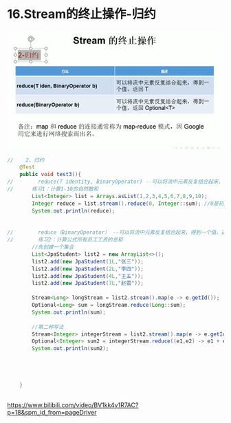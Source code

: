 # 16.Stream的终止操作-归约

![1635785686025](../../.vuepress/public/images/1635785686025.png)

```java
//    2、归约
    @Test
    public void test3(){
//        reduce(T identity, BinaryOperator) --可以将流中元素反复结合起来，到一个值，返回，返回T
//      练习1：计算1-10的自然数和
        List<Integer> list = Arrays.asList(1,2,3,4,5,6,7,8,9,10);
        Integer reduce = list.stream().reduce(0, Integer::sum); //0是初始值，计算为55 如果初始值是10 那么结果就是65
        System.out.println(reduce);


//        reduce（BinaryOperator） --可以将流中元素反复结合起来，得到一个值，返回Optional<T>
//        练习2：计算公式所有员工工资的总和
        //先创建一个集合
        List<JpaStudent> list2 = new ArrayList<>();
        list2.add(new JpaStudent(1L,"张三"));
        list2.add(new JpaStudent(2L,"李四"));
        list2.add(new JpaStudent(4L,"王五"));
        list2.add(new JpaStudent(7L,"赵雷"));

        Stream<Long> longStream = list2.stream().map(e -> e.getId());
        Optional<Long> sum = longStream.reduce(Long::sum);
        System.out.println(sum);

        //第二种写法
        Stream<Integer> integerStream = list2.stream().map(e -> e.getId().intValue());
        Optional<Integer> sum2 = integerStream.reduce((e1,e2) -> e1 + e2);
        System.out.println(sum2);




    }
    
```

































https://www.bilibili.com/video/BV1kk4y1R7AC?p=18&spm_id_from=pageDriver

















































